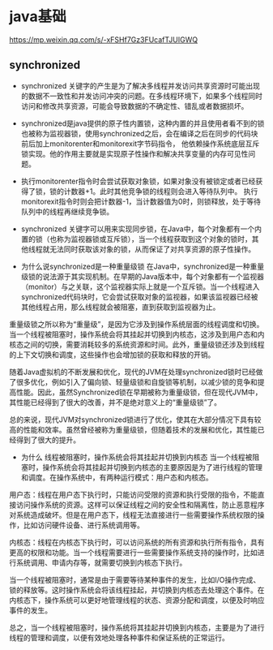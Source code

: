 # java基础
https://mp.weixin.qq.com/s/-xFSHf7Gz3FUcafTJUIGWQ
## synchronized
- synchronized 关键字的产生是为了解决多线程并发访问共享资源时可能出现的数据不一致性和并发访问冲突的问题。在多线程环境下，如果多个线程同时访问和修改共享资源，可能会导致数据的不确定性、错乱或者数据损坏。

- synchronized是java提供的原子性内置锁，这种内置的并且使用者看不到的锁也被称为监视器锁，使用synchronized之后，会在编译之后在同步的代码块前后加上monitorenter和monitorexit字节码指令，
  他依赖操作系统底层互斥锁实现。他的作用主要就是实现原子性操作和解决共享变量的内存可见性问题。
- 执行monitorenter指令时会尝试获取对象锁，如果对象没有被锁定或者已经获得了锁，锁的计数器+1。此时其他竞争锁的线程则会进入等待队列中。
  执行monitorexit指令时则会把计数器-1，当计数器值为0时，则锁释放，处于等待队列中的线程再继续竞争锁。

- synchronized 关键字可以用来实现同步锁，在Java中，每个对象都有一个内置的锁（也称为监视器锁或互斥锁），当一个线程获取到这个对象的锁时，其他线程就无法同时获取该对象的锁，从而保证了对共享资源的原子性操作。

- 为什么说synchronized是一种重量级锁
  在Java中，synchronized是一种重量级锁的说法源于其实现机制。在早期的Java版本中，每个对象都有一个监视器（monitor）与之关联，这个监视器实际上就是一个互斥锁。当一个线程进入synchronized代码块时，它会尝试获取对象的监视器，如果该监视器已经被其他线程占用，那么线程就会被阻塞，直到获取到监视器为止。

重量级锁之所以称为“重量级”，是因为它涉及到操作系统层面的线程调度和切换。当一个线程被阻塞时，操作系统会将其挂起并切换到内核态，这涉及到用户态和内核态之间的切换，需要消耗较多的系统资源和时间。此外，重量级锁还涉及到线程的上下文切换和调度，这些操作也会增加锁的获取和释放的开销。

随着Java虚拟机的不断发展和优化，现代的JVM在处理synchronized锁时已经做了很多优化，例如引入了偏向锁、轻量级锁和自旋锁等机制，以减少锁的竞争和提高性能。因此，虽然Synchronized锁在早期被称为重量级锁，但在现代JVM中，其性能已经得到了很大的改善，并不是绝对意义上的“重量级锁”了。

总的来说，现代JVM对synchronized锁进行了优化，使其在大部分情况下具有较高的性能和效率。虽然曾经被称为重量级锁，但随着技术的发展和优化，其性能已经得到了很大的提升。

- 为什么 线程被阻塞时，操作系统会将其挂起并切换到内核态
  当一个线程被阻塞时，操作系统会将其挂起并切换到内核态的主要原因是为了进行线程的管理和调度。在操作系统中，有两种运行模式：用户态和内核态。

用户态：线程在用户态下执行时，只能访问受限的资源和执行受限的指令，不能直接访问操作系统的资源。这样可以保证线程之间的安全性和隔离性，防止恶意程序对系统造成破坏。但是在用户态下，线程无法直接进行一些需要操作系统权限的操作，比如访问硬件设备、进行系统调用等。

内核态：线程在内核态下执行时，可以访问系统的所有资源和执行所有指令，具有更高的权限和功能。当一个线程需要进行一些需要操作系统支持的操作时，比如进行系统调用、申请内存等，就需要切换到内核态下执行。

当一个线程被阻塞时，通常是由于需要等待某种事件的发生，比如I/O操作完成、锁的释放等。这时操作系统会将该线程挂起，并切换到内核态去处理这个事件。在内核态下，操作系统可以更好地管理线程的状态、资源分配和调度，以便及时响应事件的发生。

总之，当一个线程被阻塞时，操作系统将其挂起并切换到内核态，主要是为了进行线程的管理和调度，以便有效地处理各种事件和保证系统的正常运行。